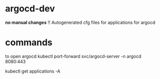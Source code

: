 # argocd-dev
**no manual changes**
!!
Autogenerated cfg files for applications for argocd

# commands
to open argocd
kubectl port-forward svc/argocd-server -n argocd 8080:443

kubectl get applications -A
